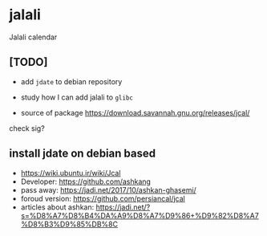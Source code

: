 # jalali

Jalali calendar

## [TODO]
* add `jdate` to debian repository
* study how I can add jalali to `glibc`

* source of package
  https://download.savannah.gnu.org/releases/jcal/

check sig?

## install jdate on debian based

* https://wiki.ubuntu.ir/wiki/Jcal
* Developer: https://github.com/ashkang
* pass away: https://jadi.net/2017/10/ashkan-ghasemi/
* foroud version: https://github.com/persiancal/jcal
* articles about ashkan: https://jadi.net/?s=%D8%A7%D8%B4%DA%A9%D8%A7%D9%86+%D9%82%D8%A7%D8%B3%D9%85%DB%8C
